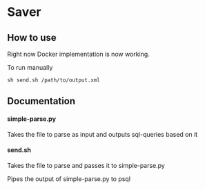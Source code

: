 # Saver

## How to use

Right now Docker implementation is now working.

To run manually

    sh send.sh /path/to/output.xml


## Documentation

#### simple-parse.py

Takes the file to parse as input and outputs sql-queries based on it    

#### send.sh

Takes the file to parse and passes it to simple-parse.py

Pipes the output of simple-parse.py to psql
